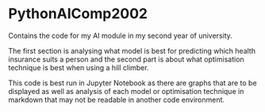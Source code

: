 # PythonAIComp2002
Contains the code for my AI module in my second year of university.

The first section is analysing what model is best for predicting which health insurance suits a person and the second part is about what optimisation technique is best when using a hill climber.

This code is best run in Jupyter Notebook as there are graphs that are to be displayed as well as analysis of each model or optimisation technique in markdown that may not be readable in another code environment.
